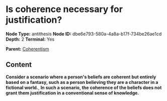 # Is coherence necessary for justification?

**Node Type:** antithesis
**Node ID:** dbe6e793-580a-4a8a-b17f-734be26ae1cd
**Depth:** 2
**Terminal:** Yes

**Parent:** [Coherentism](coherentism.md)

## Content

**Consider a scenario where a person's beliefs are coherent but entirely based on a fantasy, such as a person believing they are a character in a fictional world.**, **In such a scenario, the coherence of the beliefs does not grant them justification in a conventional sense of knowledge.**
